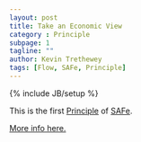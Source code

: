 ```yaml
---
layout: post
title: Take an Economic View
category : Principle
subpage: 1
tagline: ""
author: Kevin Trethewey
tags: [Flow, SAFe, Principle]
---
```

{% include JB/setup %}

This is the first [Principle](/principles.html) of [SAFe](/archetype/SAFe).

[More info here.](http://scaledagileframework.com/take-an-economic-view/)

